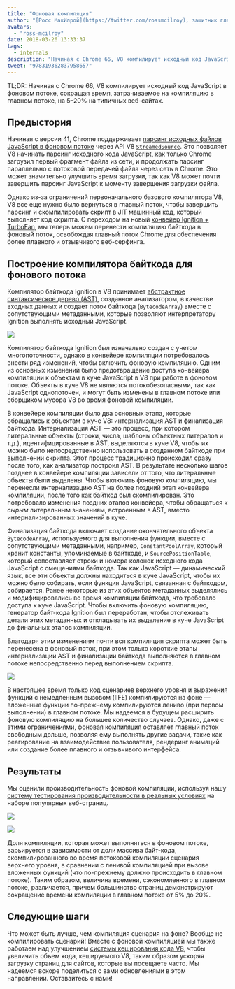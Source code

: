 ```yaml
---
title: "Фоновая компиляция"
author: "[Росс МакИлрой](https://twitter.com/rossmcilroy), защитник главного потока"
avatars:
  - "ross-mcilroy"
date: 2018-03-26 13:33:37
tags:
  - internals
description: "Начиная с Chrome 66, V8 компилирует исходный код JavaScript в фоновом потоке, сокращая время, затрачиваемое на компиляцию в главном потоке, на 5–20% на типичных веб-сайтах."
tweet: "978319362837958657"
---
```

TL;DR: Начиная с Chrome 66, V8 компилирует исходный код JavaScript в фоновом потоке, сокращая время, затрачиваемое на компиляцию в главном потоке, на 5–20% на типичных веб-сайтах.

## Предыстория

Начиная с версии 41, Chrome поддерживает [парсинг исходных файлов JavaScript в фоновом потоке](https://blog.chromium.org/2015/03/new-javascript-techniques-for-rapid.html) через API V8 [`StreamedSource`](https://cs.chromium.org/chromium/src/v8/include/v8.h?q=StreamedSource&sq=package:chromium&l=1389). Это позволяет V8 начинать парсинг исходного кода JavaScript, как только Chrome загрузил первый фрагмент файла из сети, и продолжать парсинг параллельно с потоковой передачей файла через сеть в Chrome. Это может значительно улучшить время загрузки, так как V8 может почти завершить парсинг JavaScript к моменту завершения загрузки файла.

<!--truncate-->
Однако из-за ограничений первоначального базового компилятора V8, V8 все еще нужно было вернуться в главный поток, чтобы завершить парсинг и скомпилировать скрипт в JIT машинный код, который выполняет код скрипта. С переходом на новый [конвейер Ignition + TurboFan](/blog/launching-ignition-and-turbofan), мы теперь можем перенести компиляцию байткода в фоновый поток, освобождая главный поток Chrome для обеспечения более плавного и отзывчивого веб-серфинга.

## Построение компилятора байткода для фонового потока

Компилятор байткода Ignition в V8 принимает [абстрактное синтаксическое дерево (AST)](https://en.wikipedia.org/wiki/Abstract_syntax_tree), созданное анализатором, в качестве входных данных и создает поток байткода (`BytecodeArray`) вместе с сопутствующими метаданными, которые позволяют интерпретатору Ignition выполнять исходный JavaScript.

![](/_img/background-compilation/bytecode.svg)

Компилятор байткода Ignition был изначально создан с учетом многопоточности, однако в конвейере компиляции потребовалось внести ряд изменений, чтобы включить фоновую компиляцию. Одним из основных изменений было предотвращение доступа конвейера компиляции к объектам в куче JavaScript в V8 при работе в фоновом потоке. Объекты в куче V8 не являются потокобезопасными, так как JavaScript однопоточен, и могут быть изменены в главном потоке или сборщиком мусора V8 во время фоновой компиляции.

В конвейере компиляции было два основных этапа, которые обращались к объектам в куче V8: интернализация AST и финализация байткода. Интернализация AST — это процесс, при котором литеральные объекты (строки, числа, шаблоны объектных литералов и т.д.), идентифицированные в AST, выделяются в куче V8, чтобы их можно было непосредственно использовать в созданном байткоде при выполнении скрипта. Этот процесс традиционно происходил сразу после того, как анализатор построил AST. В результате несколько шагов позднее в конвейере компиляции зависели от того, что литеральные объекты были выделены. Чтобы включить фоновую компиляцию, мы перенесли интернализацию AST на более поздний этап конвейера компиляции, после того как байткод был скомпилирован. Это потребовало изменения поздних этапов конвейера, чтобы обращаться к _сырым_ литеральным значениям, встроенным в AST, вместо интернализированных значений в куче.

Финализация байткода включает создание окончательного объекта `BytecodeArray`, используемого для выполнения функции, вместе с сопутствующими метаданными, например, `ConstantPoolArray`, который хранит константы, упоминаемые в байткоде, и `SourcePositionTable`, который сопоставляет строки и номера колонок исходного кода JavaScript с смещениями байткода. Так как JavaScript — динамический язык, все эти объекты должны находиться в куче JavaScript, чтобы их можно было собирать, если функция JavaScript, связанная с байткодом, собирается. Ранее некоторые из этих объектов метаданных выделялись и модифицировались во время компиляции байткода, что требовало доступа к куче JavaScript. Чтобы включить фоновую компиляцию, генератор байт-кода Ignition был переработан, чтобы отслеживать детали этих метаданных и откладывать их выделение в куче JavaScript до финальных этапов компиляции.

Благодаря этим изменениям почти вся компиляция скрипта может быть перенесена в фоновый поток, при этом только короткие этапы интернализации AST и финализации байткода выполняются в главном потоке непосредственно перед выполнением скрипта.

![](/_img/background-compilation/threads.svg)

В настоящее время только код сценариев верхнего уровня и выражения функций с немедленным вызовом (IIFE) компилируются на фоне — вложенные функции по-прежнему компилируются лениво (при первом выполнении) в главном потоке. Мы надеемся в будущем расширить фоновую компиляцию на большее количество случаев. Однако, даже с этими ограничениями, фоновая компиляция оставляет главный поток свободным дольше, позволяя ему выполнять другие задачи, такие как реагирование на взаимодействие пользователя, рендеринг анимаций или создание более плавного и отзывчивого интерфейса.

## Результаты

Мы оценили производительность фоновой компиляции, используя нашу [систему тестирования производительности в реальных условиях](/blog/real-world-performance) на наборе популярных веб-страниц.

![](/_img/background-compilation/desktop.svg)

![](/_img/background-compilation/mobile.svg)

Доля компиляции, которая может выполняться в фоновом потоке, варьируется в зависимости от доли массива байт-кода, скомпилированного во время потоковой компиляции сценария верхнего уровня, в сравнении с ленивой компиляцией при вызове вложенных функций (что по-прежнему должно происходить в главном потоке). Таким образом, величина времени, сэкономленного в главном потоке, различается, причем большинство страниц демонстрируют сокращение времени компиляции в главном потоке от 5% до 20%.

## Следующие шаги

Что может быть лучше, чем компиляция сценария на фоне? Вообще не компилировать сценарий! Вместе с фоновой компиляцией мы также работаем над улучшением [системы кеширования кода V8](/blog/code-caching), чтобы увеличить объем кода, кешируемого V8, таким образом ускоряя загрузку страниц для сайтов, которые вы посещаете часто. Мы надеемся вскоре поделиться с вами обновлениями в этом направлении. Оставайтесь с нами!
